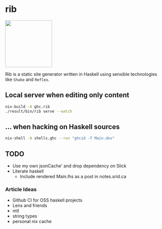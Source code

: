 # rib

<!--
Credit for this image: https://www.svgrepo.com/svg/24439/ribs
-->
<img src="https://raw.githubusercontent.com/srid/rib/branding/site/images/ribs.svg?sanitize=true" width="150" />

Rib is a static site generator written in Haskell using sensible technologies
like `Shake` and `Reflex`.

## Local server when editing only content

```bash
nix-build -A ghc.rib
./result/bin/rib serve --watch
```

## ... when hacking on Haskell sources

```bash
nix-shell -A shells.ghc --run "ghcid -T Main.dev"
```

## TODO

- Use my own jsonCache' and drop dependency on Slick
- Literate haskell
  - Include rendered Main.lhs as a post in notes.srid.ca

### Article Ideas

- Github CI for OSS haskell projects
- Lens and friends
- mtl
- string types
- personal nix cache
